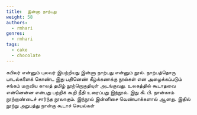 ```yaml
---
title: 	இன்னா நாற்பது
weight: 58
authors:
  - rmhari
genres:
  - rmhari 
tags:
  - cake
  - chocolate
---
```


கபிலர் என்னும் புலவர் இயற்றியது இன்னா நாற்பது என்னும் நூல். நாற்பத்தொரு பாடல்களைக் கொண்ட இது பதினெண் கீழ்க்கணக்கு நூல்கள் என அழைக்கப்படும் சங்கம் மருவிய காலத் தமிழ் நூற்றொகுதியுள் அடங்குவது. உலகத்தில் கூடாதவை என்னென்ன என்பது பற்றிக் கூறி நீதி உரைப்பது இந்நூல். இது கி. பி. நான்காம் நூற்றாண்டைச் சார்ந்த நூலாகும். இந்நூல் இன்னிசை வெண்பாக்களால் ஆனது. இதில் நூற்று அறுபத்து நான்கு கூடாச் செயல்கள்
